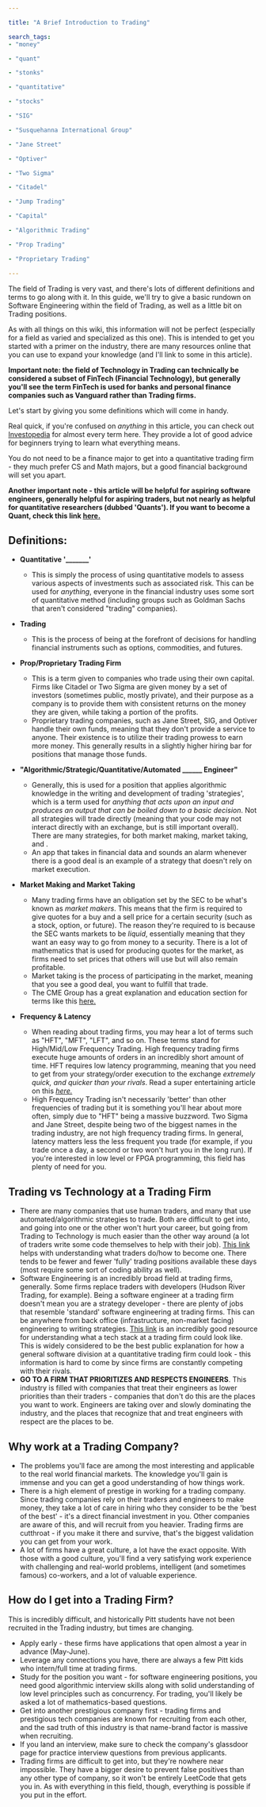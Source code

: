 ```yaml
---

title: "A Brief Introduction to Trading"

search_tags:
- "money"

- "quant"

- "stonks"

- "quantitative"

- "stocks"

- "SIG"

- "Susquehanna International Group"

- "Jane Street"

- "Optiver"

- "Two Sigma"

- "Citadel"

- "Jump Trading"

- "Capital"

- "Algorithmic Trading"

- "Prop Trading"

- "Proprietary Trading"

---
```


  

The field of Trading is very vast, and there's lots of different definitions and terms to go along with it. In this guide, we'll try to give a basic rundown on Software Engineering within the field of Trading, as well as a little bit on Trading positions.

As with all things on this wiki, this information will not be perfect (especially for a field as varied and specialized as this one). This is intended to get you started with a primer on the industry, there are many resources online that you can use to expand your knowledge (and I'll link to some in this article).  

**Important note: the field of Technology in Trading can technically be considered a subset of FinTech (Financial Technology), but generally you'll see the term FinTech is used for banks and personal finance companies such as Vanguard rather than Trading firms.**
  

Let's start by giving you some definitions which will come in handy.

Real quick, if you're confused on *anything* in this article, you can check out [Investopedia](https://investopedia.com/) for almost every term here. They provide a lot of good advice for beginners trying to learn what everything means.

You do not need to be a finance major to get into a quantitative trading firm - they much prefer CS and Math majors, but a good financial background will set you apart.

**Another important note - this article will be helpful for aspiring software engineers, generally helpful for aspiring traders, but not nearly as helpful for quantitative researchers (dubbed 'Quants'). If you want to become a Quant, check this link [here.](https://www.quantstart.com/articles/Understanding-How-to-Become-a-Quantitative-Analyst/)**

## Definitions:

-  **Quantitative '_______'**
	- This is simply the process of using quantitative models to assess various aspects of investments such as associated risk. This can be used for *anything*, everyone in the financial industry uses some sort of quantitative method (including groups such as Goldman Sachs that aren't considered "trading" companies). 

- **Trading**
	- This is the process of being at the forefront of decisions for handling financial instruments such as options, commodities, and futures. 

- **Prop/Proprietary Trading Firm**
	- This is a term given to companies who trade using their own capital. Firms like Citadel or Two Sigma are given money by a set of investors (sometimes public, mostly private), and their purpose as a company is to provide them with consistent returns on the money they are given, while taking a portion of the profits. 
	- Proprietary trading companies, such as Jane Street, SIG, and Optiver handle their own funds, meaning that they don't provide a service to anyone. Their existence is to utilize their trading prowess to earn more money. This generally results in a slightly higher hiring bar for positions that manage those funds.

- **"Algorithmic/Strategic/Quantitative/Automated ______ Engineer"**
	- Generally, this is used for a position that applies algorithmic knowledge in the writing and development of trading 'strategies', which is a term used for *anything that acts upon an input and produces an output that can be boiled down to a basic decision*. Not all strategies will trade directly (meaning that your code may not interact directly with an exchange, but is still important overall). There are many strategies, for both market making, market taking, and .
	- An app that takes in financial data and sounds an alarm whenever there is a good deal is an example of a strategy that doesn't rely on market execution.

- **Market Making and Market Taking**
	- Many trading firms have an obligation set by the SEC to be what's known as *market makers*. This means that the firm is required to give quotes for a buy and a sell price for a certain security (such as a stock, option, or future). The reason they're required to is because the SEC wants markets to be *liquid*, essentially meaning that they want an easy way to go from money to a security. There is a lot of mathematics that is used for producing quotes for the market, as firms need to set prices that others will use but will also remain profitable.
	- Market taking is the process of participating in the market, meaning that you see a good deal, you want to fulfill that trade. 
	- The CME Group has a great explanation and education section for terms like this [here.](https://www.cmegroup.com/education/courses/trading-and-analysis/market-makers-vs-market-takers.html#:~:text=Market%20makers%20generally%20try%20to,in%20the%20current%20last%20price.&text=Market%20takers%20are%20less%20concerned,the%20best%20bid%20or%20offer.)

- **Frequency & Latency**
	- When reading about trading firms, you may hear a lot of terms such as "HFT", "MFT", "LFT", and so on. These terms stand for High/Mid/Low Frequency Trading. High frequency trading firms execute huge amounts of orders in an incredibly short amount of time. HFT requires low latency programming, meaning that you need to get from your strategy/order execution to the exchange *extremely quick, and quicker than your rivals*. Read a super entertaining article on this [*here.*](https://www.bloomberg.com/news/features/2019-03-08/the-gazillion-dollar-standoff-over-two-high-frequency-trading-towers)
	- High Frequency Trading isn't necessarily 'better' than other frequencies of trading but it is something you'll hear about more often, simply due to "HFT" being a massive buzzword. Two Sigma and Jane Street, despite being two of the biggest names in the trading industry, are not high frequency trading firms.
	In general, latency matters less the less frequent you trade (for example, if you trade once a day, a second or two won't hurt you in the long run). If you're interested in low level or FPGA programming, this field has plenty of need for you.


## Trading vs Technology at a Trading Firm
- There are many companies that use human traders, and many that use automated/algorithmic strategies to trade. Both are difficult to get into, and going into one or the other won't hurt your career, but going from Trading to Technology is much easier than the other way around (a lot of traders write some code themselves to help with their job). [This link](https://www.investopedia.com/articles/active-trading/112614/steps-becoming-quant-trader.asp) helps with understanding what traders do/how to become one. There tends to be fewer and fewer 'fully' trading positions available these days (most require some sort of coding ability as well).
- Software Engineering is an incredibly broad field at trading firms, generally. Some firms replace traders with developers (Hudson River Trading, for example). Being a software engineer at a trading firm doesn't mean you are a strategy developer - there are plenty of jobs that resemble 'standard' software engineering at trading firms. This can be anywhere from back office (infrastructure, non-market facing) engineering to writing strategies. [This link](https://blog.headlandstech.com/2017/08/03/quantitative-trading-summary/) is an incredibly good resource for understanding what a tech stack at a trading firm could look like. This is widely considered to be the best public explanation for how a general software division at a quantitative trading firm could look - this information is hard to come by since firms are constantly competing with their rivals.
- **GO TO A FIRM THAT PRIORITIZES AND RESPECTS ENGINEERS**. This industry is filled with companies that treat their engineers as lower priorities than their traders - companies that don't do this are the places you want to work. Engineers are taking over and slowly dominating the industry, and the places that recognize that and treat engineers with respect are the places to be.

## Why work at a Trading Company?
- The problems you'll face are among the most interesting and applicable to the real world financial markets. The knowledge you'll gain is immense and you can get a good understanding of how things work.
- There is a high element of prestige in working for a trading company. Since trading companies rely on their traders and engineers to make money, they take a lot of care in hiring who they consider to be the 'best of the best' - it's a direct financial investment in you. Other companies are aware of this, and will recruit from you heavier. Trading firms are cutthroat - if you make it there and survive, that's the biggest validation you can get from your work.
- A lot of firms have a great culture, a lot have the exact opposite. With those with a good culture, you'll find a very satisfying work experience with challenging and real-world problems, intelligent (and sometimes famous) co-workers, and a lot of valuable experience.



## How do I get into a Trading Firm?

This is incredibly difficult, and historically Pitt students have not been recruited in the Trading industry, but times are changing.

- Apply early - these firms have applications that open almost a year in advance (May-June).
- Leverage any connections you have, there are always a few Pitt kids who intern/full time at trading firms.
- Study for the position you want - for software engineering positions, you need good algorithmic interview skills along with solid understanding of low level principles such as concurrency. For trading, you'll likely be asked a lot of mathematics-based questions.
- Get into another prestigious company first - trading firms and prestigious tech companies are known for recruiting from each other, and the sad truth of this industry is that name-brand factor is massive when recruiting. 
- If you land an interview, make sure to check the company's glassdoor page for practice interview questions from previous applicants.
- Trading firms are difficult to get into, but they're nowhere near impossible. They have a bigger desire to prevent false positives than any other type of company, so it won't be entirely LeetCode that gets you in. As with everything in this field, though, everything is possible if you put in the effort.
